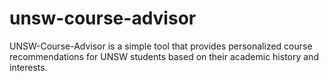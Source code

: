 # unsw-course-advisor
UNSW-Course-Advisor is a simple tool that provides personalized course recommendations for UNSW students based on their academic history and interests.
